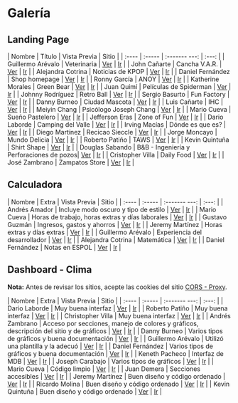 # Galería

## Landing Page

| Nombre | Título | Vista  Previa | Sitio |
| :----  | :----- | :------- ---: | :---: |
| Guillermo Arévalo | Veterinaria | [Ver](imagenes_landingpage/guillermo-arevalo.png) | [Ir](https://gjareval.github.io/veterinaria/) |
| John Cañarte | Cancha V.A.R. | [Ver](imagenes_landingpage/john-canarte.png) | [Ir](https://jecanart.github.io/proyectoLPage/) |
| Alejandra Cotrina | Noticias de KPOP | [Ver](imagenes_landingpage/alejandra-cotrina.png) | [Ir](https://alenocot.github.io/LandingPage.github.io/) |
| Daniel Fernández | Shop homepage | [Ver](imagenes_landingpage/daniel-fernandez.png) | [Ir](https://dafebust.github.io/) |
| Ronny García | ANOY | [Ver](imagenes_landingpage/ronny-garcia.png) | [Ir](https://rsgarcia0203.github.io/Landing-Page/) |
| Katherine Morales | Green Bear | [Ver](imagenes_landingpage/katherine-morales.png) | [Ir](https://kathmoralest.github.io/greenbear/) |
| Juan Quimí | Películas de Spiderman | [Ver](imagenes_landingpage/juan-quimi.png) | [Ir](https://juanfr1.github.io/Proyecto03/) |
| Johnny Rodríguez | Retro Ball | [Ver](imagenes_landingpage/johnny-rodriguez.png) | [Ir](https://santi0ne.github.io/Bootstrap-e-commerce/) |
| Sergio Basurto | Fun Factory | [Ver](imagenes_landingpage/sergio-basurto.png) | [Ir](https://sebasurto.github.io/bootstrap/#!) |
| Danny Burneo | Ciudad Mascota |  [Ver](imagenes_landingpage/danny-burneo.png) | [Ir](https://burneodanny.github.io/LandingPage/) |
| Luis Cañarte | IHC | [Ver](imagenes_landingpage/luis-canarte.png) | [Ir](https://gabrielcanarte14.github.io/Landing/) |
| Meiyin Chang | Psicólogo Joseph Chang | [Ver](imagenes_landingpage/meiyin-chang.png) | [Ir](https://meiyincr3.github.io/WebPage/) |
| Mario Cueva | Sueño Pastelero | [Ver](imagenes_landingpage/mario-cueva.png) | [Ir](https://steevens98.github.io/Bootstrap/) |
| Jefferson Eras | Zone of Fun | [Ver](imagenes_landingpage/jefferson-eras.png) | [Ir](https://jefferaslindao.github.io/bootstrap/) |
| Dario Laborde | Camping del Valle | [Ver](imagenes_landingpage/dario-laborde.png) | [Ir](https://dlaborde27.github.io/Landing-Page/) |
| Irving Macías | Dónde es que es? | [Ver](imagenes_landingpage/irving-macias.png) | [Ir](https://irvmgarz.github.io/bootstrap-guia7/) |
| Diego Martínez | Recicao Sieccle | [Ver](imagenes_landingpage/diego-martinez.png) | [Ir](https://damm2001.github.io/SitioWeb/) |
| Jorge Moncayo | Mundo Delicia | [Ver](imagenes_landingpage/jorge-moncayo.png) | [Ir](https://jlmoncay.github.io/landing-page/) |
| Roberto Patiño | TAWS | [Ver](imagenes_landingpage/roberto-patino.png) | [Ir](https://robertopatino1.github.io/LandingPageProject3/) |
| Kevin Quintuña | Shirt Shape | [Ver](imagenes_landingpage/kevin-quintuna.png) | [Ir](https://kevin-qq-82.github.io/Landing-Page/) |
| Douglas Sabando | B&B -  Ingeniería y Perforaciones de pozos| [Ver](imagenes_landingpage/douglas-sabando.png) | [Ir](https://djsabando.github.io/B-B_perforaciones/) |
| Cristopher Villa | Daily Food | [Ver](imagenes_landingpage/cristopher-villa.png) | [Ir](https://cristophervilla20.github.io/Landing-Page/) |
| José Zambrano | Zampatos Store | [Ver](imagenes_landingpage/jose-zambrano.png) | [Ir](https://ezambranofx.github.io/Proyecto-3-Landing-Page/) |


## Calculadora

| Nombre | Extra | Vista  Previa | Sitio |
| :----  | :----- | :------- ---: | :---: |
| Andrés Amador | Incluye modo oscuro y tipo de estilo | [Ver](imagenes_calculadora/andres_amador.png) | [Ir](https://amadoran.github.io/Calculadora/) |
| Mario Cueva | Horas de trabajo, horas extras y días laborales | [Ver](imagenes_calculadora/mario_cueva.png) | [Ir](https://steevens98.github.io/Calculadora/) |
| Gustavo Guzmán | Ingresos, gastos y ahorros | [Ver](imagenes_calculadora/gustavo_guzman.png) | [Ir](https://gugucast02.github.io/calculadora/) |
| Jeremy Martínez | Horas extras y días extras | [Ver](imagenes_calculadora/jeremy_martinez.png) | [Ir](https://jeremymartinez01.github.io/Calculadora/) |
| Guillermo Arévalo | Experiencia del desarrollador  | [Ver](imagenes_calculadora/guillermo_arevalo.png) | [Ir](https://gjareval.github.io/calculadora/) |
| Alejandra Cotrina | Matemática | [Ver](imagenes_calculadora/alejandra_cotrina.png) | [Ir](https://alenocot.github.io/calculadora/) |
| Daniel Fernández | Notas en ESPOL | [Ver](imagenes_calculadora/daniel_fernandez.png) | [Ir](https://dafebust.github.io/Calculadora/) |

## Dashboard - Clima

**Nota:** Antes de revisar los sitios, acepte las cookies del sitio [CORS - Proxy](https://cors-anywhere.herokuapp.com/).

| Nombre | Extra | Vista  Previa | Sitio |
| :----  | :----- | :------- ---: | :---: |
| Dario Laborde | Muy buena interfaz | [Ver](imagenes_dashboard/dario_laborde.png) | [Ir](https://dlaborde27.github.io/Dashboard/) |
| Roberto Patiño | Muy buena interfaz | [Ver](imagenes_dashboard/roberto_patino.png) | [Ir](https://robertopatino1.github.io/ClimateDashboard/) |
| Christopher Villa | Muy buena interfaz | [Ver](imagenes_dashboard/christopher_villa.png) | [Ir](https://cristophervilla20.github.io/Dashboard-clima/) |
| Andrés Zambrano | Acceso por secciones, manejo de colores y gráficos, descripción del sitio y de gráficos | [Ver](imagenes_dashboard/andres_zambrano.png) | [Ir](https://ajzambra.github.io/Proyecto5-Dashboard/) |
| Danny Burneo | Varios tipos de gráficos y buena documentación | [Ver](imagenes_dashboard/danny_burneo.png) | [Ir](https://burneodanny.github.io/Dashboard-dawn/) |
| Guillermo Arévalo | Utilizó una plantilla y la adecuó | [Ver](imagenes_dashboard/guillermo_arevalo.png) | [Ir](https://gjareval.github.io/dashboard/admin) |
| Daniel Fernández | Varios tipos de gráficos y buena documentación | [Ver](imagenes_dashboard/.png) | [Ir](https://dafebust.github.io/Meteo/) |
| Keneth Pacheco | Interfaz de MDB | [Ver](imagenes_dashboard/keneth_pacheco.png) | [Ir](https://kenethps.github.io/dawm/proyectos/proyecto%204/) |
| Joseph Carabajo | Varios tipos de gráficos | [Ver](imagenes_dashboard/joseph_carabajo.png) | [Ir](https://joemcara.github.io/proyectoDash/) |
| Mario Cueva | Código limpio | [Ver](imagenes_dashboard/mario_cueva.png) | [Ir](https://steevens98.github.io/Dashboard/) |
| Juan Demera | Secciones accesibles | [Ver](imagenes_dashboard/juan_demera.png) | [Ir](https://juandemera.github.io/Dashboard/) |
| Jeremy Martínez | Buen diseño y código ordenado | [Ver](imagenes_dashboard/jeremy_martinez.png) | [Ir](https://jeremymartinez01.github.io/DashboardClimatico/) |
| Ricardo Molina | Buen diseño y código ordenado | [Ver](imagenes_dashboard/ricardo_molina.png) | [Ir](https://ricardomolinacoronel.github.io/dashboard/) |
| Kevin Quintuña | Buen diseño y código ordenado | [Ver](imagenes_dashboard/kevin_quintuna.png) | [Ir](https://kevin-qq-82.github.io/Dashboard2/) |